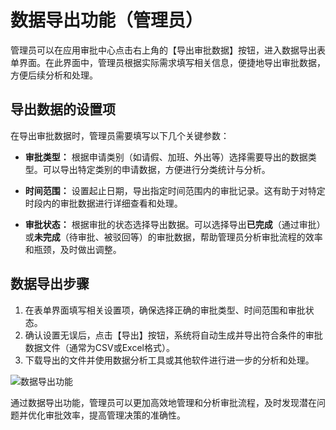 # 数据导出功能（管理员）

管理员可以在应用审批中心点击右上角的【导出审批数据】按钮，进入数据导出表单界面。在此界面中，管理员根据实际需求填写相关信息，便捷地导出审批数据，方便后续分析和处理。

## 导出数据的设置项

在导出审批数据时，管理员需要填写以下几个关键参数：

- **审批类型：** 根据申请类别（如请假、加班、外出等）选择需要导出的数据类型。可以导出特定类别的申请数据，方便进行分类统计与分析。
  
- **时间范围：** 设置起止日期，导出指定时间范围内的审批记录。这有助于对特定时段内的审批数据进行详细查看和处理。

- **审批状态：** 根据审批的状态选择导出数据。可以选择导出**已完成**（通过审批）或**未完成**（待审批、被驳回等）的审批数据，帮助管理员分析审批流程的效率和瓶颈，及时做出调整。

## 数据导出步骤

1. 在表单界面填写相关设置项，确保选择正确的审批类型、时间范围和审批状态。
2. 确认设置无误后，点击【导出】按钮，系统将自动生成并导出符合条件的审批数据文件（通常为CSV或Excel格式）。
3. 下载导出的文件并使用数据分析工具或其他软件进行进一步的分析和处理。

![数据导出功能](/images/zh/appro_export.png)


通过数据导出功能，管理员可以更加高效地管理和分析审批流程，及时发现潜在问题并优化审批效率，提高管理决策的准确性。